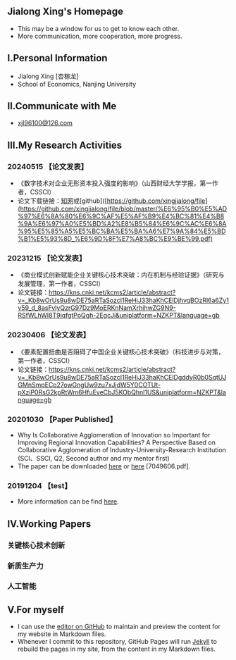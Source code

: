 ## Jialong Xing's Homepage
- This may be a window for us to get to know each other.
- More communication, more cooperation, more progress.

## Ⅰ.Personal Information
- Jialong Xing [杏稼龙]
- School of Economics, Nanjing University

## Ⅱ.Communicate with Me
- xjl96100@126.com

## Ⅲ.My Research Activities

### 20240515 【论文发表】
- 《数字技术对企业无形资本投入强度的影响》（山西财经大学学报，第一作者，CSSCI）
- 论文下载链接：[知网](https://kns.cnki.net/kcms2/article/abstract?v=_Kb8wOrUs9t80kCqa3GPNrwszn9gsNrPXQNMKTUbJABiLHcNRx86MOKJr5lOo5WhgID-ASowfp8WmF-AiLGxWCftGk6ThW817t7dnRG0cjifLIaPbqoXxw==&uniplatform=NZKPT&language=gb)或[github]([https://github.com/xingjialong/file](https://github.com/xingjialong/file/blob/master/%E6%95%B0%E5%AD%97%E6%8A%80%E6%9C%AF%E5%AF%B9%E4%BC%81%E4%B8%9A%E6%97%A0%E5%BD%A2%E8%B5%84%E6%9C%AC%E6%8A%95%E5%85%A5%E5%BC%BA%E5%BA%A6%E7%9A%84%E5%BD%B1%E5%93%8D_%E6%9D%8F%E7%A8%BC%E9%BE%99.pdf)

### 20231215 【论文发表】
- 《商业模式创新赋能企业关键核心技术突破：内在机制与经验证据》（研究与发展管理，第一作者，CSSCI）
- 论文链接：https://kns.cnki.net/kcms2/article/abstract?v=_Kb8wOrUs9u8wDE75aRTaSozcI1ReHiJ33haKhCElDjhvqBOzRl6a6Zy1v59_d_8asFvlyQzrG97Dz9MoERKnNamXrhihwZG9N9-RSfWLhWI8T9iqfgtPoQgh-2EgcJi&uniplatform=NZKPT&language=gb

### 20230406 【论文发表】
- 《要素配置扭曲是否阻碍了中国企业关键核心技术突破》（科技进步与对策，第一作者，CSSCI）
- 论文链接：https://kns.cnki.net/kcms2/article/abstract?v=_Kb8wOrUs9u8wDE75aRTaSozcI1ReHiJ33haKhCElDgddyR0b0SqtUJGMnSmpECo27owGngUw9zu7xJjdW5Y0COTUt-pXziP0RsG2kpRtWm6HfuEveCbJ5KObQhnl1US&uniplatform=NZKPT&language=gb

### 20201030 【Paper Published】
- Why Is Collaborative Agglomeration of Innovation so Important for Improving Regional Innovation Capabilities? A Perspective Based on Collaborative Agglomeration of Industry-University-Research Institution (SCI、SSCI, Q2, Second author and my mentor first)
- The paper can be downloaded [here](https://doi.org/10.1155/2020/7049606) or [here](https://github.com/xingjialong/file) [7049606.pdf].


### 20191204 【test】
- More information can be find [here](https://github.com/xingjialong/file).



## Ⅳ.Working Papers
### 关键核心技术创新
### 新质生产力
### 人工智能


## V.For myself
- I can use the [editor on GitHub](https://github.com/xingjialong/MyHomepage/edit/gh-pages/index.md) to maintain and preview the content for my website in Markdown files.
- Whenever I commit to this repository, GitHub Pages will run [Jekyll](https://jekyllrb.com/) to rebuild the pages in my site, from the content in my Markdown files.
